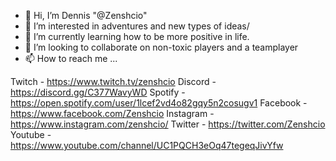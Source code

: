 - 👋 Hi, I’m Dennis "@Zenshcio"
- 👀 I’m interested in adventures and new types of ideas/
- 🌱 I’m currently learning how to be more positive in life.
- 💞️ I’m looking to collaborate on non-toxic players and a teamplayer
- 📫 How to reach me ...

Twitch - https://www.twitch.tv/zenshcio
Discord - https://discord.gg/C377WavyWD
Spotify - https://open.spotify.com/user/1lcef2vd4o82gqy5n2cosugv1
Facebook - https://www.facebook.com/Zenshcio
Instagram - https://www.instagram.com/zenshcio/
Twitter - https://twitter.com/Zenshcio
Youtube - https://www.youtube.com/channel/UC1PQCH3eOq47tegeqJivYfw

<!---
senszcio/senszcio is a ✨ special ✨ repository because its `README.md` (this file) appears on your GitHub profile.
You can click the Preview link to take a look at your changes.
--->

